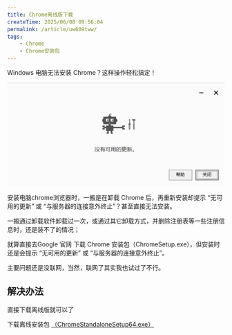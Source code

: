 ```yaml
---
title: Chrome离线版下载
createTime: 2025/06/08 09:56:04
permalink: /article/uw609tww/
tags:
    - Chrome
    - Chrome安装包
---
```

Windows 电脑无法安装 Chrome？这样操作轻松搞定！

![alt text](./contentImages/无标题.png)

安装电脑chrome浏览器时，一搬是在卸载 Chrome 后，再重新安装却提示 “无可用的更新” 或 “与服务器的连接意外终止”？甚至直接无法安装。

一搬通过卸载软件卸载过一次，或通过其它卸载方式，并删除注册表等一些注册信息时，还是装不了的情况；

就算直接去Google 官网 下载 Chrome 安装包（ChromeSetup.exe），但安装时还是会提示 “无可用的更新” 或 “与服务器的连接意外终止”。

主要问题还是没联网，当然，联网了其实我也试过了不行。

## 解决办法

直接下载离线版就可以了

下载离线安装包
[（ChromeStandaloneSetup64.exe）](https://pan.quark.cn/s/0065796ea9dc)